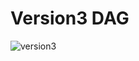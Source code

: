 # Version3 DAG

![version3](https://user-images.githubusercontent.com/57920951/147929211-ac2b0cfb-ec02-4b69-ba46-e72abe64632c.png)
